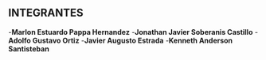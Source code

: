 ## INTEGRANTES
-**Marlon Estuardo Pappa Hernandez**
-**Jonathan Javier Soberanis Castillo**
-**Adolfo Gustavo Ortiz**
-**Javier Augusto Estrada**
-**Kenneth Anderson Santisteban**

